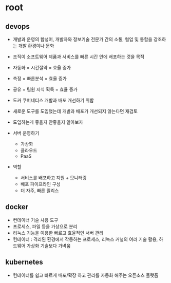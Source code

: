 # root

## devops

* 개발과 운영의 합성어, 개발자와 정보기술 전문가 간의 소통, 협업 및 통합을 강조하는 개발 환경이나 문화
* 조직이 소프트웨어 제품과 서비스를 빠른 시간 안에 배포하는 것을 목적
* 자동화 = 시간절약 = 효율 증가
* 측정 = 빠른분석 = 효율 증가
* 공유 = 팀원 지식 획득 = 효율 증가

* 도커 쿠버네티스 개발과 배포 개선하기 위함
* 새로운 도구를 도입했는데 개발과 배포가 개선되지 않는다면 재검토
* 도입하는게 좋을지 안좋을지 알아보자

* 서버 운영하기
  * 가상화
  * 클라우드
  * PaaS

* 역할
  * 서비스를 배포하고 지원 + 모니터링
  * 배포 파이프라인 구성
  * 더 자주, 빠른 릴리스


## docker

* 컨테이너 기술 사용 도구
* 프로세스, 파일 등을 가상으로 분리
* 리눅스 기능을 이용한 빠르고 효율적인 서버 관리
* 컨테이너 : 격리된 환경에서 작동하는 프로세스, 리눅스 커널의 여러 기술 활용, 하드웨어 가상화 기술보다 가벼움

## kubernetes

* 컨테이너를 쉽고 빠르게 배포/확장 하고 관리를 자동화 해주는 오픈소스 플랫폼
